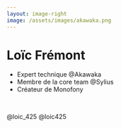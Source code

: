 ```yaml
---
layout: image-right
image: /assets/images/akawaka.png
---
```


# Loïc Frémont

* Expert technique @Akawaka
* Membre de la core team @Sylius
* Créateur de Monofony

<br />

<uim-twitter class="text-3xl text-blue-400 mx-2 my--2" /> @loic_425 
<uim-github class="text-3xl text-black-400 mx-2 my--2" /> @loic425

